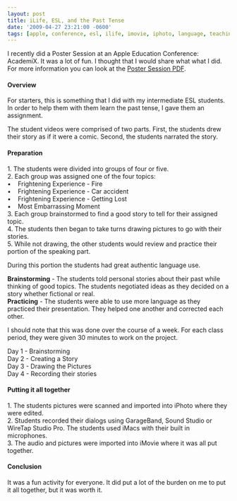 ```yaml
---
layout: post
title: iLife, ESL, and the Past Tense
date: '2009-04-27 23:21:00 -0600'
tags: [apple, conference, esl, ilife, imovie, iphoto, language, teaching, technology]
---
```

I recently did a Poster Session at an Apple Education Conference: AcademiX. It was a lot of fun. I thought that I would share what what I did. For more information you can look at the [Poster Session PDF](http://benmcmurry.com/blog/wp-content/uploads/2009/04/Poster-Session-AcademiX.pdf).
<!--more-->

#### Overview

For starters, this is something that I did with my intermediate ESL students.  In order to help them with them learn the past tense, I gave them an assignment.

The student videos were comprised of two parts. First, the students drew their story as if it were a comic. Second, the students narrated the story.

#### Preparation

1\. The students were divided into groups of four or five.  
2\. Each group was assigned one of the four topics:  
•    Frightening Experience - Fire  
•    Frightening Experience - Car accident  
•    Frightening Experience - Getting Lost  
•    Most Embarrassing Moment  
3\. Each group brainstormed to find a good story to tell for their assigned topic.  
4\. The students then began to take turns drawing pictures to go with their stories.  
5\. While not drawing, the other students would review and practice their portion of the speaking part.

During this portion the students had great authentic language use.

**Brainstorming** - The students told personal stories about their past while thinking of good topics. The students negotiated ideas as they decided on a story whether fictional or real.  
**Practicing** - The students were able to use more language as they practiced their presentation. They helped one another and corrected each other.

I should note that this was done over the course of a week. For each class period, they were given 30 minutes to work on the project.

Day 1 - Brainstorming  
Day 2 - Creating a Story  
Day 3 - Drawing the Pictures  
Day 4 - Recording their stories

#### Putting it all together

1\. The students pictures were scanned and imported into iPhoto where they were edited.  
2\. Students recorded their dialogs using GarageBand, Sound Studio or WireTap Studio Pro. The students used iMacs with their built in microphones.  
3\. The audio and pictures were imported into iMovie where it was all put together.

#### Conclusion

It was a fun activity for everyone. It did put a lot of the burden on me to put it all together, but it was worth it.
